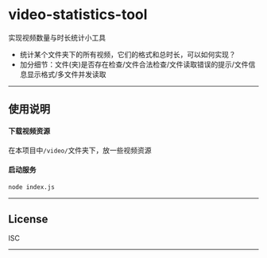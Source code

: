 # video-statistics-tool

实现视频数量与时长统计小工具

- 统计某个文件夹下的所有视频，它们的格式和总时长，可以如何实现？
- 加分细节：文件(夹)是否存在检查/文件合法检查/文件读取错误的提示/文件信息显示格式/多文件并发读取

---

## 使用说明

#### 下载视频资源

在本项目中`/video/`文件夹下，放一些视频资源

#### 启动服务

```sh
node index.js
```

---

## License

ISC

---
